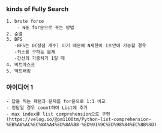 ### kinds of Fully Search
    1. brute force
        - N중 for문으로 푸는 방법 
    2. 순열
    3. BFS
       -BFS는 O(정점 개수) 이기 때문에 N제한이 1초안에 가능할 경우
       -최소를 구하는 문제
       -간선의 가중치가 1일 때
    4. 비트마스크
    5. 백트래킹

### 아이디어 1
    - 답을 찍는 패턴과 문제를 for문으로 1:1 비교
    - 정답일 경우 count하여 List에 추가 
    - max index를 list comprehension으로 구현 (https://velog.io/@pm1100tm/Python-list-comprehension-%EB%A6%AC%EC%8A%A4%ED%8A%B8-%ED%91%9C%ED%98%84%EC%8B%9D)

